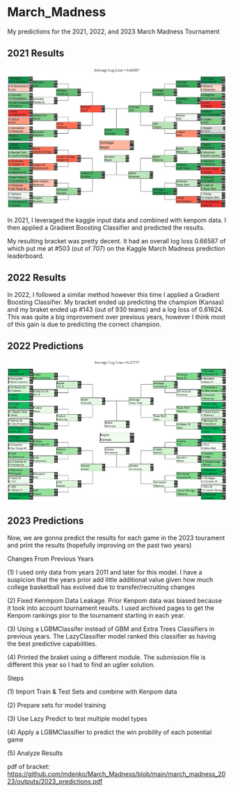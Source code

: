 # March_Madness
My predictions for the 2021, 2022, and 2023 March Madness Tournament

## 2021 Results
![image](march_madness_2022/outputs/2021_results.png)

In 2021, I leveraged the kaggle input data and combined with kenpom data. I then applied a Gradient Boosting Classifier and predicted the results.

My resulting bracket was pretty decent. It had an overall log loss 0.66587 of which put me at #503 (out of 707) on the Kaggle March Madness prediction leaderboard.

## 2022 Results

In 2022, I followed a similar method however this time I applied a Gradient Boosting Classifier. My bracket ended up predicting the champion (Kansas) and my braket ended up #143 (out of 930 teams) and a log loss of 0.61624. This was quite a big improvement over previous years, however I think most of this gain is due to predicting the correct champion.

## 2022 Predictions
![image](march_madness_2023/outputs/2022_results.png)

## 2023 Predictions

Now, we are gonna predict the results for each game in the 2023 tourament and print the results (hopefully improving on the past two years)

Changes From Previous Years

(1) I used only data from years 2011 and later for this model. I have a suspicion that the years prior add little additional value given how much college basketball has evolved due to transfer/recruiting changes

(2) Fixed Kenmpom Data Leakage. Prior Kenpom data was biased because it took into account tournament results. I used archived pages to get the Kenpom rankings pior to the tournament starting in each year.

(3) Using a LGBMClassifer instead of GBM and Extra Trees Classifiers in previous years. The LazyClassifier model ranked this classifier as having the best predictive capabilities.

(4) Printed the braket using a different module. The submission file is different this year so I had to find an uglier solution.

Steps

(1) Import Train & Test Sets and combine with Kenpom data

(2) Prepare sets for model training

(3) Use Lazy Predict to test multiple model types

(4) Apply a LGBMClassifier to predict the win probility of each potential game

(5) Analyze Results

pdf of bracket: https://github.com/mdenko/March_Madness/blob/main/march_madness_2023/outputs/2023_predictions.pdf
